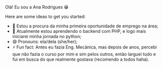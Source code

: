 Olá! Eu sou a Ana Rodrigues 😁

Here are some ideas to get you started:

- 🔭 Estou a procura da minha primeira oportunidade de emprego na área;
- 🌱 Atualmente estou aprendendo o backend com PHP, e logo mais iniciarei minha jornada no python;
- 😄 Pronouns: ela/dela (she/her);
- ⚡ Fun fact: Antes eu fazia Eng. Mecânica, mas depois de anos, percebi que não fazia o curso por mim e sim pelos outros, então larguei tudo e fui em busca do que realmente gostava (recomendo a todos haha).

